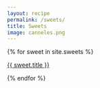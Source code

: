 ```yaml
---
layout: recipe
permalink: /sweets/
title: Sweets
image: canneles.png
---
```


{% for sweet in site.sweets %}
<p><a href="{{ site.baseurl }}{{ sweet.url }}">{{ sweet.title }}</a></p>
{% endfor %}